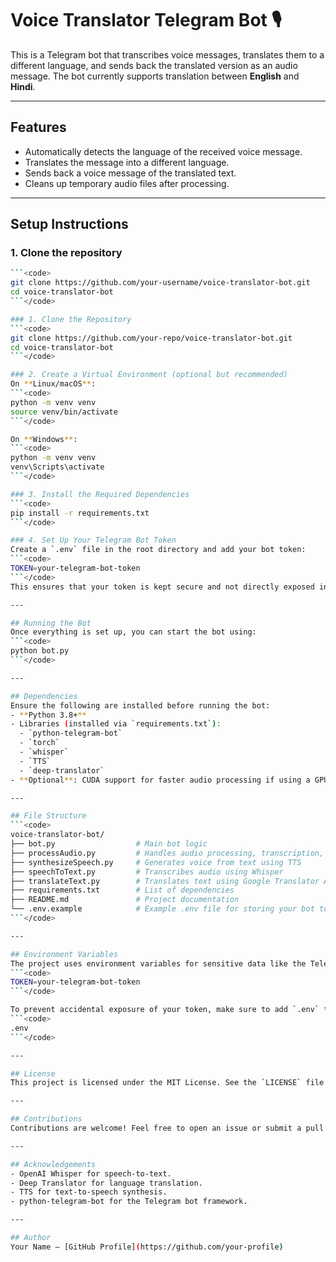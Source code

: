 # **Voice Translator Telegram Bot** 🎙️

This is a Telegram bot that transcribes voice messages, translates them to a different language, and sends back the translated version as an audio message. The bot currently supports translation between **English** and **Hindi**.

---

## **Features**

- Automatically detects the language of the received voice message.
- Translates the message into a different language.
- Sends back a voice message of the translated text.
- Cleans up temporary audio files after processing.

---

## **Setup Instructions**

### **1. Clone the repository**

```bash
```<code>
git clone https://github.com/your-username/voice-translator-bot.git
cd voice-translator-bot
```</code>

### 1. Clone the Repository
```<code>
git clone https://github.com/your-repo/voice-translator-bot.git
cd voice-translator-bot
```</code>

### 2. Create a Virtual Environment (optional but recommended)
On **Linux/macOS**:
```<code>
python -m venv venv
source venv/bin/activate
```</code>

On **Windows**:
```<code>
python -m venv venv
venv\Scripts\activate
```</code>

### 3. Install the Required Dependencies
```<code>
pip install -r requirements.txt
```</code>

### 4. Set Up Your Telegram Bot Token
Create a `.env` file in the root directory and add your bot token:
```<code>
TOKEN=your-telegram-bot-token
```</code>
This ensures that your token is kept secure and not directly exposed in your code.

---

## Running the Bot
Once everything is set up, you can start the bot using:
```<code>
python bot.py
```</code>

---

## Dependencies
Ensure the following are installed before running the bot:
- **Python 3.8+**
- Libraries (installed via `requirements.txt`):
  - `python-telegram-bot`
  - `torch`
  - `whisper`
  - `TTS`
  - `deep-translator`
- **Optional**: CUDA support for faster audio processing if using a GPU.

---

## File Structure
```<code>
voice-translator-bot/
├── bot.py                  # Main bot logic
├── processAudio.py         # Handles audio processing, transcription, and translation
├── synthesizeSpeech.py     # Generates voice from text using TTS
├── speechToText.py         # Transcribes audio using Whisper
├── translateText.py        # Translates text using Google Translator API
├── requirements.txt        # List of dependencies
├── README.md               # Project documentation
└── .env.example            # Example .env file for storing your bot token
```</code>

---

## Environment Variables
The project uses environment variables for sensitive data like the Telegram Bot token. Create a `.env` file in the root directory and add the following:
```<code>
TOKEN=your-telegram-bot-token
```</code>

To prevent accidental exposure of your token, make sure to add `.env` to your `.gitignore` file:
```<code>
.env
```</code>

---

## License
This project is licensed under the MIT License. See the `LICENSE` file for details.

---

## Contributions
Contributions are welcome! Feel free to open an issue or submit a pull request.

---

## Acknowledgements
- OpenAI Whisper for speech-to-text.
- Deep Translator for language translation.
- TTS for text-to-speech synthesis.
- python-telegram-bot for the Telegram bot framework.

---

## Author
Your Name – [GitHub Profile](https://github.com/your-profile)
